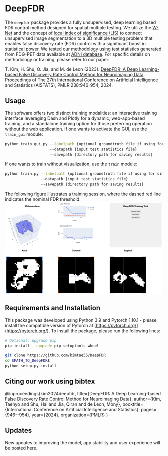 # DeepFDR

The `deepfdr` package provides a fully unsupervised, deep learning based FDR control method designed for spatial multiple testing. We utilize the [W-Net](https://arxiv.org/abs/1711.08506) and the concept of [local index of significance (LIS)](https://academic.oup.com/jrsssb/article/71/2/393/7092902) to connect unsupervised image segmentation to a 3D multiple testing problem that enables false discovery rate (FDR) control with a significant boost in statistical power. We tested our methodology using test statistics generated from FDG-PET data available at [ADNI database](https://adni.loni.usc.edu/). For specific details on methodology or training, please refer to our paper:

T. Kim, H. Shu, Q. Jia, and M. de Leon (2023). [DeepFDR: A Deep Learning-based False Discovery Rate Control Method for Neuroimaging Data]( 	
https://proceedings.mlr.press/v238/kim24b.html). Proceedings of The 27th International Conference on Artificial Intelligence and Statistics (AISTATS), PMLR 238:946-954, 2024.

## Usage
The software offers two distinct training modalities: an interactive training interface leveraging Dash and Plotly for a dynamic, web-app-based training, and a standalone training option for those preferring operation without the web application. If one wants to activate the GUI, use the ```train_gui``` module:
```bash
python train_gui.py --labelpath {optional groundtruth file if using for simulation}
                    --datapath {input test statistics file}
                    --savepath {directory path for saving results}
```
If one wants to train without visualization, use the ```train``` module:
```bash
python train.py --labelpath {optional groundtruth file if using for simulation}
                --datapath {input test statistics file}
                --savepath {directory path for saving results}
```
The following figure illustrates a training session, where the dashed red line indicates the nominal FDR threshold:
![gui_image](https://github.com/kimtae55/DeepFDR/blob/main/figs/gui_sample.png)


## Requirements and Installation
This package was developed using Python 3.9 and Pytorch 1.10.1 - please install the compatible version of Pytorch at [https://pytorch.org/](https://pytorch.org/).
To install the package, please run the following lines:
```bash
# Optional: upgrade pip
pip install --upgrade pip setuptools wheel
```
```bash
git clone https://github.com/kimtae55/DeepFDR
cd $PATH_TO_DeepFDR$
python setup.py install
```

## Citing our work using bibtex
@inproceedings{kim2024deepfdr,
  title={DeepFDR: A Deep Learning-based False Discovery Rate Control Method for Neuroimaging Data},
  author={Kim, Taehyo and Shu, Hai and Jia, Qiran and de Leon, Mony},
  booktitle={International Conference on Artificial Intelligence and Statistics},
  pages={946--954},
  year={2024},
  organization={PMLR}
}

## Updates
New updates to improving the model, app stability and user experience will be posted here. 


